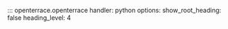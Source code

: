 ::: openterrace.openterrace
    handler: python
    options:
      show_root_heading: false
      heading_level: 4